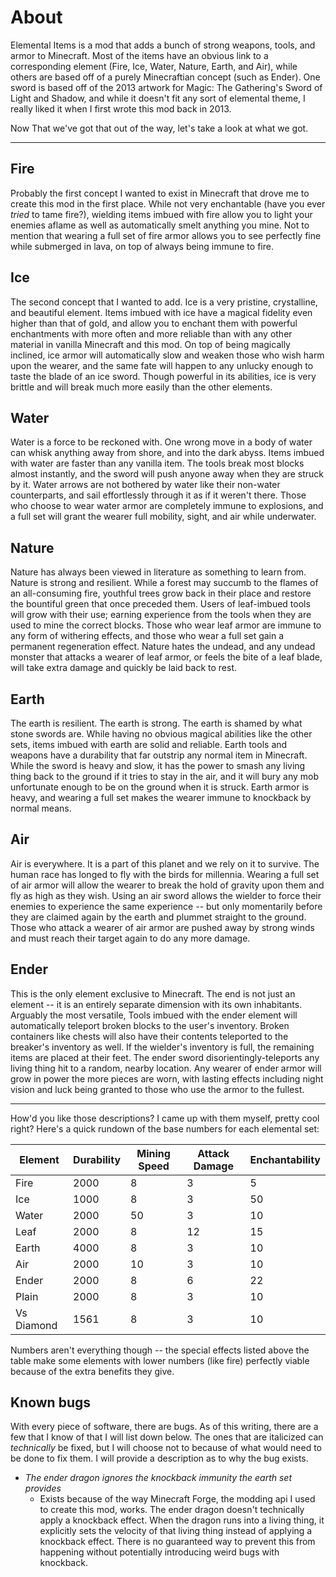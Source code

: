 # About
Elemental Items is a mod that adds a bunch of strong weapons, tools, and armor to Minecraft. Most of the items have an obvious link to a corresponding element (Fire, Ice, Water, Nature, Earth, and Air), while others are based off of a purely Minecraftian concept (such as Ender). One sword is based off of the 2013 artwork for Magic: The Gathering's Sword of Light and Shadow, and while it doesn't fit any sort of elemental theme, I really liked it when I first wrote this mod back in 2013. 

Now That we've got that out of the way, let's take a look at what we got. 
<hr />

## Fire

Probably the first concept I wanted to exist in Minecraft that drove me to create this mod in the first place. While not very enchantable (have you ever _tried_ to tame fire?), wielding items imbued with fire allow you to light your enemies aflame as well as automatically smelt anything you mine. Not to mention that wearing a full set of fire armor allows you to see perfectly fine while submerged in lava, on top of always being immune to fire. 

## Ice

The second concept that I wanted to add. Ice is a very pristine, crystalline, and beautiful element. Items imbued with ice have a magical fidelity even higher than that of gold, and allow you to enchant them with powerful enchantments with more often and more reliable than with any other material in vanilla Minecraft and this mod. On top of being magically inclined, ice armor will automatically slow and weaken those who wish harm upon the wearer, and the same fate will happen to any unlucky enough to taste the blade of an ice sword. Though powerful in its abilities, ice is very brittle and will break much more easily than the other elements.

## Water

Water is a force to be reckoned with. One wrong move in a body of water can whisk anything away from shore, and into the dark abyss. Items imbued with water are faster than any vanilla item. The tools break most blocks almost instantly, and the sword will push anyone away when they are struck by it. Water arrows are not bothered by water like their non-water counterparts, and sail effortlessly through it as if it weren't there. Those who choose to wear water armor are completely immune to explosions, and a full set will grant the wearer full mobility, sight, and air while underwater. 

## Nature

Nature has always been viewed in literature as something to learn from. Nature is strong and resilient. While a forest may succumb to the flames of an all-consuming fire, youthful trees grow back in their place and restore the bountiful green that once preceded them. Users of leaf-imbued tools will grow with their use; earning experience from the tools when they are used to mine the correct blocks. Those who wear leaf armor are immune to any form of withering effects, and those who wear a full set gain a permanent regeneration effect. Nature hates the undead, and any undead monster that attacks a wearer of leaf armor, or feels the bite of a leaf blade, will take extra damage and quickly be laid back to rest.

## Earth

The earth is resilient. The earth is strong. The earth is shamed by what stone swords are. While having no obvious magical abilities like the other sets, items imbued with earth are solid and reliable. Earth tools and weapons have a durability that far outstrip any normal item in Minecraft. While the sword is heavy and slow, it has the power to smash any living thing back to the ground if it tries to stay in the air, and it will bury any mob unfortunate enough to be on the ground when it is struck. Earth armor is heavy, and wearing a full set makes the wearer immune to knockback by normal means.

## Air

Air is everywhere. It is a part of this planet and we rely on it to survive. The human race has longed to fly with the birds for millennia. Wearing a full set of air armor will allow the wearer to break the hold of gravity upon them and fly as high as they wish. Using an air sword allows the wielder to force their enemies to experience the same experience -- but only momentarily before they are claimed again by the earth and plummet straight to the ground. Those who attack a wearer of air armor are pushed away by strong winds and must reach their target again to do any more damage.

## Ender

This is the only element exclusive to Minecraft. The end is not just an element -- it is an entirely separate dimension with its own inhabitants. Arguably the most versatile, Tools imbued with the ender element will automatically teleport broken blocks to the user's inventory. Broken containers like chests will also have their contents teleported to the breaker's inventory as well. If the wielder's inventory is full, the remaining items are placed at their feet. The ender sword disorientingly-teleports any living thing hit to a random, nearby location. Any wearer of ender armor will grow in power the more pieces are worn, with lasting effects including night vision and luck being granted to those who use the armor to the fullest. 

<hr />
How'd you like those descriptions? I came up with them myself, pretty cool right? Here's a quick rundown of the base numbers for each elemental set:

Element | Durability | Mining Speed | Attack Damage | Enchantability
--------|------------|--------------|---------------|-------------------
Fire       |2000|8 |3 |5
Ice        |1000|8 |3 |50
Water      |2000|50|3 |10
Leaf       |2000|8 |12|15
Earth      |4000|8 |3 |10
Air        |2000|10|3 |10
Ender      |2000|8 |6 |22
Plain      |2000|8 |3 |10
Vs Diamond |1561|8 |3 |10

Numbers aren't everything though -- the special effects listed above the table make some elements with lower numbers (like fire) perfectly viable because of the extra benefits they give. 

## Known bugs
With every piece of software, there are bugs. As of this writing, there are a few that I know of that I will list down below. The ones that are italicized can _technically_ be fixed, but I will choose not to because of what would need to be done to fix them. I will provide a description as to why the bug exists.

* _The ender dragon ignores the knockback immunity the earth set provides_
  - Exists because of the way Minecraft Forge, the modding api I used to create this mod, works. The ender dragon doesn't technically apply a knockback effect. When the dragon runs into a living thing, it explicitly sets the velocity of that living thing instead of applying a knockback effect. There is no guaranteed way to prevent this from happening without potentially introducing weird bugs with knockback.
